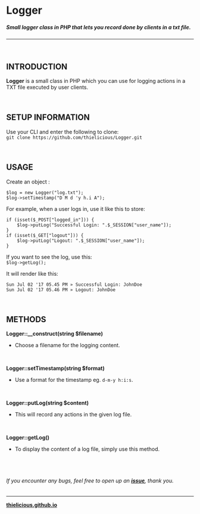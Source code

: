 # Logger
##### Small logger class in PHP that lets you record done by clients in a txt file.
---

<br>

## INTRODUCTION

**Logger** is a small class in PHP which you can use for logging actions in a TXT file executed by user clients.

<br>

## SETUP INFORMATION

Use your CLI and enter the following to clone:<br>
`git clone https://github.com/thielicious/Logger.git`

<br>

## USAGE

Create an object :
```
$log = new Logger("log.txt");
$log->setTimestamp("D M d 'y h.i A");
```

For example, when a user logs in, use it like this to store:<br>
```
if (isset($_POST["logged_in"])) {
    $log->putLog("Successful Login: ".$_SESSION["user_name"]);
}
if (isset($_GET["logout"])) {
    $log->putLog("Logout: ".$_SESSION["user_name"]);
}
```
If you want to see the log, use this:<br>
`$log->getLog();`


It will render like this:<br>
```
Sun Jul 02 '17 05.45 PM » Successful Login: JohnDoe
Sun Jul 02 '17 05.46 PM » Logout: JohnDoe
```

<br>

## METHODS

**Logger::__construct(string $filename)**
* Choose a filename for the logging content.<br>
<br>

**Logger::setTimestamp(string $format)**
* Use a format for the timestamp eg. `d-m-y h:i:s`.<br>
<br>

**Logger::putLog(string $content)**
* This will record any actions in the given log file.<br>
<br>

**Logger::getLog()**
* To display the content of a log file, simply use this method.<br>


<br>
<br>

###### If you encounter any bugs, feel free to open up an **[issue](https://github.com/thielicious/Logger/issues)**, thank you.

---
**[thielicious.github.io](http://thielicious.github.io)**
